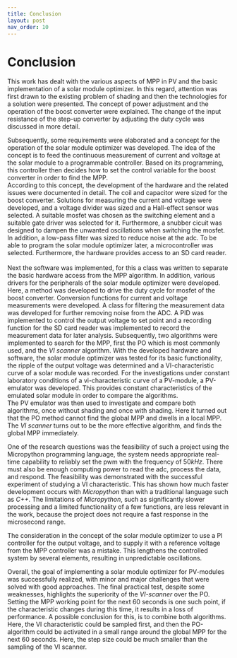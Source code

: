 ```yaml
---
title: Conclusion
layout: post
nav_order: 10
---
```


# Conclusion

This work has dealt with the various aspects of
MPP in
PV and the basic
implementation of a solar module optimizer. In this regard, attention
was first drawn to the existing problem of shading and then the
technologies for a solution were presented. The concept of power
adjustment and the operation of the boost converter were explained. The
change of the input resistance of the step-up converter by adjusting the
duty cycle was discussed in more detail.

Subsequently, some requirements were elaborated and a concept for the
operation of the solar module optimizer was developed. The idea of the
concept is to feed the continuous measurement of current and voltage at
the solar module to a programmable controller. Based on its programming,
this controller then decides how to set the control variable for the
boost converter in order to find the MPP.\
According to this concept, the development of the hardware and the
related issues were documented in detail. The coil and capacitor were
sized for the boost converter. Solutions for measuring the current and
voltage were developed, and a voltage divider was sized and a
Hall-effect sensor was selected. A suitable
mosfet was
chosen as the switching element and a suitable gate driver was selected
for it. Furthermore, a snubber cicuit was designed to dampen the
unwanted oscillations when switching the mosfet. In addition, a low-pass filter was sized
to reduce noise at the adc. To be able to program the solar module
optimizer later, a microcontroller was selected. Furthermore, the
hardware provides access to an SD card reader.\
\
Next the software was implemented, for this a class was written to
separate the basic hardware access from the MPP algorithm. In addition, various drivers
for the peripherals of the solar module optimizer were developed. Here,
a method was developed to drive the duty cycle for
mosfet of the
boost converter. Conversion functions for current and voltage
measurements were developed. A class for filtering the measurement data
was developed for further removing noise from the
ADC. A
PID was implemented
to control the output voltage to set point and a recording function for
the SD card reader was implemented to record the measurement data for
later analysis. Subsequently, two algorithms were implemented to search
for the MPP, first
the PO which is most
commonly used, and the *VI scanner* algorithm. With the developed
hardware and software, the solar module optimizer was tested for its
basic functionality, the ripple of the output voltage was determined and
a VI-characteristic
curve of a solar module was recorded. For the investigations under
constant laboratory conditions of a vi-characteristic curve of a
PV-module, a
PV-emulator was
developed. This provides constant characteristics of the emulated solar
module in order to compare the algorithms.\
The PV emulator was
then used to investigate and compare both algorithms, once without
shading and once with shading. Here it turned out that the
PO method cannot
find the global MPP
and dwells in a local MPP. The *VI scanner* turns out to be the
more effective algorithm, and finds the global MPP immediately.

One of the research questions was the feasibility of such a project
using the Micropython programming language, the system needs appropriate
real-time capability to reliably set the pwm with the frequency of $50kHz$. There must
also be enough computing power to read the adc, process the data, and respond. The
feasibility was demonstrated with the successful experiment of studying
a VI characteristic.
This has shown how much faster development occurs with *Micropython*
than with a traditional language such as *C++*. The limitations of
*Micropython*, such as significantly slower processing and a limited
functionality of a few functions, are less relevant in the work, because
the project does not require a fast response in the microsecond range. 

The consideration in the concept of the solar module optimizer to use a
PI controller for the output voltage, and to supply it with a reference
voltage from the MPP controller was a mistake. This lengthens
the controlled system by several elements, resulting in unpredictable
oscillations.

Overall, the goal of implementing a solar module optimizer for
PV-modules was
successfully realized, with minor and major challenges that were solved
with good approaches. The final practical test, despite some weaknesses,
highlights the superiority of the *VI-scanner* over the
PO. Setting the
MPP working point
for the next $60$ seconds is one such point, if the characteristic
changes during this time, it results in a loss of performance. A
possible conclusion for this, is to combine both algorithms. Here, the
VI characteristic
could be sampled first, and then the PO-algorithm could be activated in a small
range around the global MPP for the next $60$ seconds. Here, the step
size could be much smaller than the sampling of the VI scanner.
